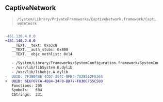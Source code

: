 ## CaptiveNetwork

> `/System/Library/PrivateFrameworks/CaptiveNetwork.framework/CaptiveNetwork`

```diff

-461.120.4.0.0
+461.140.2.0.0
   __TEXT.__text: 0xa3c8
   __TEXT.__auth_stubs: 0x800
   __TEXT.__objc_methlist: 0x14

   - /System/Library/Frameworks/SystemConfiguration.framework/SystemConfiguration
   - /usr/lib/libSystem.B.dylib
   - /usr/lib/libobjc.A.dylib
-  UUID: 7F3B048E-4CD7-394C-8FB4-7A28512F0268
+  UUID: 6E6F07FA-4B84-34F0-BD77-F036CF55C58D
   Functions: 205
   Symbols:   604
   CStrings:  231

```
